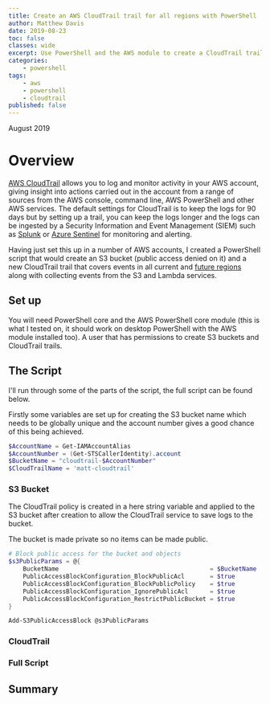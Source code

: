 ```yaml
---
title: Create an AWS CloudTrail trail for all regions with PowerShell
author: Matthew Davis
date: 2019-08-23
toc: false
classes: wide
excerpt: Use PowerShell and the AWS module to create a CloudTrail trail for all regions that captures S3 and Lamda events and saves the logs to S3.
categories:
    - powershell
tags:
    - aws
    - powershell
    - cloudtrail
published: false
---
```

August 2019

# Overview

[AWS CloudTrail] allows you to log and monitor activity in your AWS account, giving insight into actions carried out in the account from a range of sources from the AWS console, command line, AWS PowerShell and other AWS services.
The default settings for CloudTrail is to keep the logs for 90 days but by setting up a trail, you can keep the logs longer and the logs can be ingested by a Security Information and Event Management (SIEM) such as [Splunk] or [Azure Sentinel] for monitoring and alerting.

Having just set this up in a number of AWS accounts, I created a PowerShell script that would create an S3 bucket (public access denied on it) and a new CloudTrail trail that covers events in all current and [future regions] along with collecting events from the S3 and Lambda services.

## Set up
You will need PowerShell core and the AWS PowerShell core module (this is what I tested on, it should work on desktop PowerShell with the AWS module installed too).
A user that has permissions to create S3 buckets and CloudTrail trails.

## The Script

I'll run through some of the parts of the script, the full script can be found below.

Firstly some variables are set up for creating the S3 bucket name which needs to be globally unique and the account number gives a good chance of this being achieved.

```powershell
$AccountName = Get-IAMAccountAlias
$AccountNumber = (Get-STSCallerIdentity).account
$BucketName = "cloudtrail-$AccountNumber"
$CloudTrailName = 'matt-cloudtrail'
```

### S3 Bucket

The CloudTrail policy is created in a here string variable and applied to the S3 bucket after creation to allow the CloudTrail service to save logs to the bucket.

The bucket is made private so no items can be made public.

```powershell
# Block public access for the bucket and objects
$s3PublicParams = @{
    BucketName                                          = $BucketName
    PublicAccessBlockConfiguration_BlockPublicAcl       = $true
    PublicAccessBlockConfiguration_BlockPublicPolicy    = $true
    PublicAccessBlockConfiguration_IgnorePublicAcl      = $true
    PublicAccessBlockConfiguration_RestrictPublicBucket = $true
}

Add-S3PublicAccessBlock @s3PublicParams
```

### CloudTrail



### Full Script

<script src="https://gist.github.com/MatthewJDavis/cb16c1edadd2e3ba5fbc23658bcaf58a.js"></script>

## Summary

[AWS CloudTrail]: https://aws.amazon.com/cloudtrail/
[Splunk]: https://www.splunk.com/en_us/cyber-security/siem-security-information-and-event-management.html
[Azure Sentinel]: https://azure.microsoft.com/en-ca/services/azure-sentinel/
[future regions]: https://aws.amazon.com/blogs/aws/aws-cloudtrail-update-turn-on-in-all-regions-use-multiple-trails/